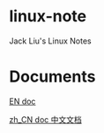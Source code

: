 # linux-note
Jack Liu's Linux Notes


# Documents

[EN doc](https://github.com/iotd/linux-note/tree/master/EN)

[zh_CN doc 中文文档](https://github.com/iotd/linux-note/tree/master/zh_CN)

